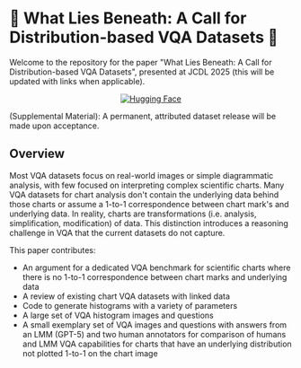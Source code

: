 # :ghost: What Lies Beneath: A Call for Distribution-based VQA Datasets :ghost:

Welcome to the repository for the paper "What Lies Beneath: A Call for Distribution-based VQA Datasets", presented at JCDL 2025 (this will be updated with links when applicable).

<!--
<div align="center">
  <a href="TBD"><img src="https://img.shields.io/badge/Paper-arXiv-red" alt="arXiv"></a>
  <a href="https://huggingface.co/datasets/ReadingTimeMachine/visual_qa_multipanel"><img src="https://img.shields.io/badge/Dataset-%F0%9F%A4%97%20Hugging_Face-yellow" alt="Hugging Face"></a>
  <a href="TBD"><img src="https://img.shields.io/badge/JCDL-2025-blue" alt="JCDL 2025"></a>
</div>
-->

<div align="center">
<!--
  <a href="https://huggingface.co/datasets/ReadingTimeMachine/visual_qa_multipanel"><img src="https://img.shields.io/badge/Dataset-%F0%9F%A4%97%20Hugging_Face-yellow" alt="Hugging Face"></a>
-->
  <a href="https://anonymous.4open.science/r/jcdl_visual_qa_histograms/README.md"><img src="https://img.shields.io/badge/Dataset-%F0%9F%A4%97%20Hugging_Face-yellow" alt="Hugging Face"></a>

</div>

(Supplemental Material): A permanent, attributed dataset release will be made upon acceptance.

## Overview

Most VQA datasets focus on real-world images or simple diagrammatic analysis, with few focused on interpreting complex scientific charts. Many VQA datasets for chart analysis don't contain the underlying data behind those charts or assume a 1-to-1 correspondence between chart mark's and underlying data. In reality, charts are transformations (i.e. analysis, simplification, modification) of data. This distinction introduces a reasoning challenge in VQA that the current datasets do not capture.

This paper contributes: 
* An argument for a dedicated VQA benchmark for scientific charts where there is no 1-to-1 correspondence between chart marks and underlying data  
* A review of existing chart VQA datasets with linked data
* Code to generate histograms with a variety of parameters
* A large set of VQA histogram images and questions
* A small exemplary set of VQA images and questions with answers from an LMM (GPT-5) and two human annotators for comparison of humans and LMM VQA capabilities for charts that have an underlying distribution not plotted 1-to-1 on the chart image
